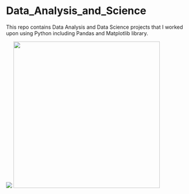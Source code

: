 # Data_Analysis_and_Science
This repo contains Data Analysis and Data Science projects that I worked upon using Python including Pandas and Matplotlib library.

<img src="https://img-c.udemycdn.com/redactor/raw/2020-10-10_11-31-21-6f077e81c843cdfb085899620891eaf3.png">
<img src="https://i.imgur.com/dZ1XE9o.png" width=400>
